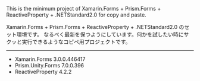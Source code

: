 This is the minimum project of  Xamarin.Forms + Prism.Forms + ReactiveProperty + .NETStandard2.0 for copy and paste.

Xamarin.Forms + Prism.Forms + ReactiveProperty + .NETStandard2.0 のセット環境です。
なるべく最新を保つようにしています。何かを試したい時にサクッと実行できるようなコピペ用プロジェクトです。

---

* Xamarin.Forms 3.0.0.446417
* Prism.Unity.Forms 7.0.0.396
* ReactiveProperty 4.2.2